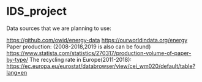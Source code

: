 # IDS_project

Data sources that we are planning to use:

  https://github.com/owid/energy-data 
  https://ourworldindata.org/energy
  Paper production: (2008-2018,2019 is also can be found) https://www.statista.com/statistics/270317/production-volume-of-paper-by-type/
  The recycling rate in Europe(2011-2018): https://ec.europa.eu/eurostat/databrowser/view/cei_wm020/default/table?lang=en
